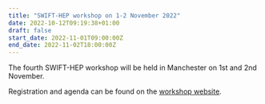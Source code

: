 ```yaml
---
title: "SWIFT-HEP workshop on 1-2 November 2022"
date: 2022-10-12T09:19:38+01:00
draft: false
start_date: 2022-11-01T09:00:00Z
end_date: 2022-11-02T18:00:00Z
---
```


The fourth SWIFT-HEP workshop will be held in Manchester on 1st and 2nd November. 

Registration and agenda can be found on the [workshop website](https://indico.cern.ch/event/1184802/).

